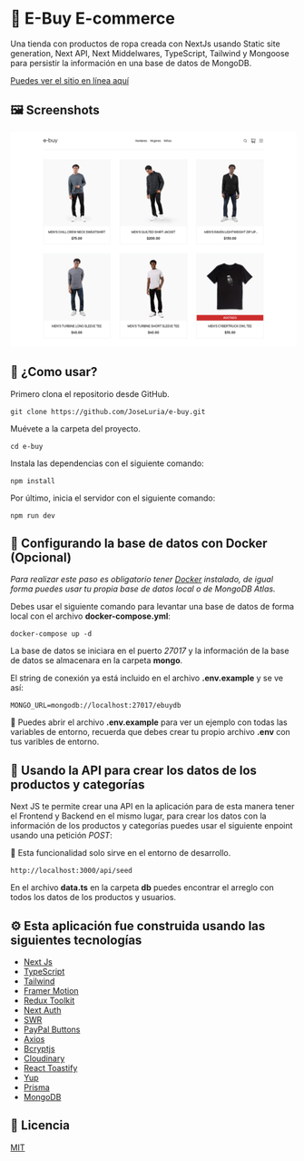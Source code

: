 # 🤖 E-Buy E-commerce

Una tienda con productos de ropa creada con NextJs usando Static site generation, Next API, Next Middelwares, TypeScript, Tailwind y Mongoose para persistir la información en una base de datos de MongoDB.

[Puedes ver el sitio en línea aquí](https://e-buy-next.netlify.app/)

## 🖼️ Screenshots

![e-buy ecommerce](./public/others/preview.png)

## 🚀 ¿Como usar?

Primero clona el repositorio desde GitHub.

```shell
git clone https://github.com/JoseLuria/e-buy.git
```

Muévete a la carpeta del proyecto.

```shell
cd e-buy
```

Instala las dependencias con el siguiente comando:

```shell
npm install
```

Por último, inicia el servidor con el siguiente comando:

```shell
npm run dev
```

## 💾 Configurando la base de datos con Docker (Opcional)

_Para realizar este paso es obligatorio tener [Docker](https://www.docker.com/products/docker-desktop/) instalado, de igual forma puedes usar tu propia base de datos local o de MongoDB Atlas._

Debes usar el siguiente comando para levantar una base de datos de forma local con el archivo **docker-compose.yml**:

```shell
docker-compose up -d
```

La base de datos se iniciara en el puerto _27017_ y la información de la base de datos se almacenara en la carpeta **mongo**.

El string de conexión ya está incluido en el archivo **.env.example** y se ve así:

```text
MONGO_URL=mongodb://localhost:27017/ebuydb
```

🚨 Puedes abrir el archivo **.env.example** para ver un ejemplo con todas las variables de entorno, recuerda que debes crear tu propio archivo **.env** con tus varibles de entorno.

## 💽 Usando la API para crear los datos de los productos y categorías

Next JS te permite crear una API en la aplicación para de esta manera tener el Frontend y Backend en el mismo lugar, para crear los datos con la información de los productos y categorías puedes usar el siguiente enpoint usando una petición _POST_:

🚨 Esta funcionalidad solo sirve en el entorno de desarrollo.

```shell
http://localhost:3000/api/seed
```

En el archivo **data.ts** en la carpeta **db** puedes encontrar el arreglo con todos los datos de los productos y usuarios.

## ⚙️ Esta aplicación fue construida usando las siguientes tecnologías

- [Next Js](https://nextjs.org/)
- [TypeScript](https://www.typescriptlang.org/)
- [Tailwind](https://tailwindcss.com/)
- [Framer Motion](https://www.framer.com/docs/animation/)
- [Redux Toolkit](https://redux-toolkit.js.org/)
- [Next Auth](https://next-auth.js.org/)
- [SWR](https://swr.vercel.app/)
- [PayPal Buttons](https://www.npmjs.com/package/@paypal/react-paypal-js)
- [Axios](https://axios-http.com/docs/intro)
- [Bcryptjs](https://www.npmjs.com/package/bcryptjs)
- [Cloudinary](https://cloudinary.com/)
- [React Toastify](https://fkhadra.github.io/react-toastify/introduction)
- [Yup](https://github.com/jquense/yup)
- [Prisma](https://www.prisma.io/)
- [MongoDB](https://www.mongodb.com/)

## 📄 Licencia

[MIT](https://opensource.org/licenses/MIT)
